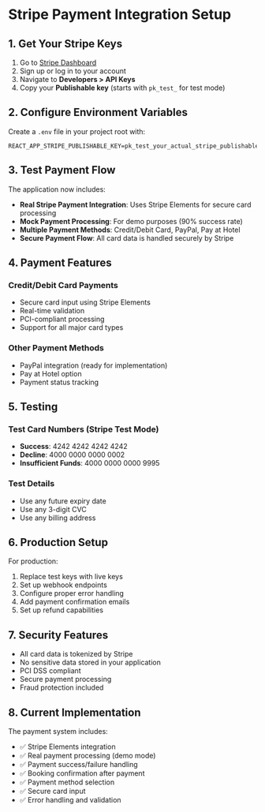 # Stripe Payment Integration Setup

## 1. Get Your Stripe Keys

1. Go to [Stripe Dashboard](https://dashboard.stripe.com/)
2. Sign up or log in to your account
3. Navigate to **Developers > API Keys**
4. Copy your **Publishable key** (starts with `pk_test_` for test mode)

## 2. Configure Environment Variables

Create a `.env` file in your project root with:

```env
REACT_APP_STRIPE_PUBLISHABLE_KEY=pk_test_your_actual_stripe_publishable_key_here
```

## 3. Test Payment Flow

The application now includes:

- **Real Stripe Payment Integration**: Uses Stripe Elements for secure card processing
- **Mock Payment Processing**: For demo purposes (90% success rate)
- **Multiple Payment Methods**: Credit/Debit Card, PayPal, Pay at Hotel
- **Secure Payment Flow**: All card data is handled securely by Stripe

## 4. Payment Features

### Credit/Debit Card Payments
- Secure card input using Stripe Elements
- Real-time validation
- PCI-compliant processing
- Support for all major card types

### Other Payment Methods
- PayPal integration (ready for implementation)
- Pay at Hotel option
- Payment status tracking

## 5. Testing

### Test Card Numbers (Stripe Test Mode)
- **Success**: 4242 4242 4242 4242
- **Decline**: 4000 0000 0000 0002
- **Insufficient Funds**: 4000 0000 0000 9995

### Test Details
- Use any future expiry date
- Use any 3-digit CVC
- Use any billing address

## 6. Production Setup

For production:

1. Replace test keys with live keys
2. Set up webhook endpoints
3. Configure proper error handling
4. Add payment confirmation emails
5. Set up refund capabilities

## 7. Security Features

- All card data is tokenized by Stripe
- No sensitive data stored in your application
- PCI DSS compliant
- Secure payment processing
- Fraud protection included

## 8. Current Implementation

The payment system includes:
- ✅ Stripe Elements integration
- ✅ Real payment processing (demo mode)
- ✅ Payment success/failure handling
- ✅ Booking confirmation after payment
- ✅ Payment method selection
- ✅ Secure card input
- ✅ Error handling and validation
